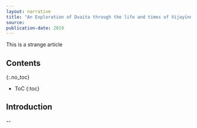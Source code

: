 ```yaml
---
layout: narrative
title: "An Exploration of Dvaita through the life and times of Vijayīndra Tīrtha" 
source: 
publication-date: 2019
---
```

This is a strange article

## Contents
{:.no_toc}
* ToC
{:toc}

## Introduction
--